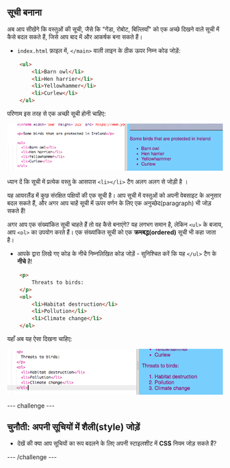 ## सूची बनाना

अब आप सीखेंगे कि वस्तुओं की सूची, जैसे कि "गेंडा, रोबोट, बिल्लियाँ" को एक अच्छे दिखने वाले सूची में कैसे बदल सकते हैं, जिसे आप बाद में और आकर्षक बना सकते हैं।

- `index.html` फ़ाइल में, `</main>` वाली लाइन के ठीक ऊपर निम्न कोड जोड़ें:

```html
    <ul>
        <li>Barn owl</li>
        <li>Hen harrier</li>
        <li>Yellowhammer</li>
        <li>Curlew</li>
    </ul>
```

परिणाम इस तरह से एक अच्छी सूची होनी चाहिए:

![अव्यवस्थित सूची](images/egUnorderedList.png)

ध्यान दें कि सूची में प्रत्येक वस्तु के आसपास `<li></li>` टैग अलग अलग से जोड़ी है ।

यह आयरलैंड में कुछ संरक्षित पक्षियों की एक सूची है। आप सूची में वस्तुओं को अपनी वेबसाइट के अनुसार बदल सकते हैं, और अगर आप चाहें सूची में ऊपर वर्णन के लिए एक अनुच्छेद(paragraph) भी जोड़ सकते हैं!

अगर आप एक संख्यांकित सूची चाहते हैं तो वह कैसे बनाएंगे? यह लगभग समान है, लेकिन `<ul>` के बजाय, आप `<ol>` का उपयोग करते हैं। एक संख्यांकित सूची को एक **क्रमबद्ध(ordered)** सूची भी कहा जाता है।

- आपके द्वारा लिखे गए कोड के नीचे निम्नलिखित कोड जोड़ें - सुनिश्चित करें कि यह `</ul>` टैग के **नीचे** है!

```html
    <p>
        Threats to birds:
    </p>
    <ol>
        <li>Habitat destruction</li>
        <li>Pollution</li>
        <li>Climate change</li>
    </ol>
```

यहाँ अब यह ऐसा दिखना चाहिए:

![व्यवस्थित सूची](images/egOrderedList.png)

--- challenge ---

## चुनौती: अपनी सूचियों में शैली(style) जोड़ें

- देखें की क्या आप सूचियों का रूप बदलने के लिए अपनी स्टाइलशीट में **CSS** नियम जोड़ सकते हैं?

--- /challenge ---
